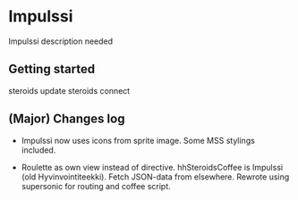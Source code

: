 # Impulssi

Impulssi description needed

## Getting started

  steroids update
  steroids connect

## (Major) Changes log

- Impulssi now uses icons from sprite image. Some MSS stylings included.

- Roulette as own view instead of directive. hhSteroidsCoffee is Impulssi (old Hyvinvointiteekki). Fetch JSON-data from elsewhere. Rewrote using supersonic for routing and coffee script.
